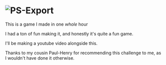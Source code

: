 # ![PS-Export](https://user-images.githubusercontent.com/71297845/223887927-42462e07-cfdd-4a03-971d-dd720609e4f7.png)

This is a game I made in one _whole_ hour

I had a ton of fun making it, and honestly it's quite a fun game.

I'll be making a youtube video alongside this.

Thanks to my cousin Paul-Henry for recommending this challenge to me, as I wouldn't have done it otherwise.
